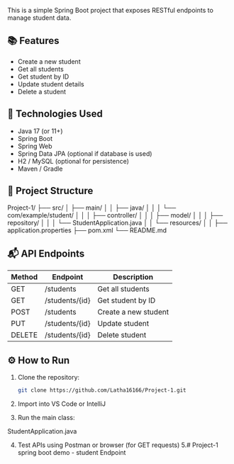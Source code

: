 This is a simple Spring Boot project that exposes RESTful endpoints to manage student data.

## 📚 Features

- Create a new student
- Get all students
- Get student by ID
- Update student details
- Delete a student

## 🚀 Technologies Used

- Java 17 (or 11+)
- Spring Boot
- Spring Web
- Spring Data JPA (optional if database is used)
- H2 / MySQL (optional for persistence)
- Maven / Gradle

## 📁 Project Structure

Project-1/ ├── src/ │   ├── main/ │   │   ├── java/ │   │   │   └── com/example/student/ │   │   │       ├── controller/ │   │   │       ├── model/ │   │   │       ├── repository/ │   │   │       └── StudentApplication.java │   │   └── resources/ │   │       ├── application.properties ├── pom.xml └── README.md

## 📬 API Endpoints

| Method | Endpoint         | Description             |
|--------|------------------|-------------------------|
| GET    | /students      | Get all students        |
| GET    | /students/{id} | Get student by ID       |
| POST   | /students      | Create a new student    |
| PUT    | /students/{id} | Update student          |
| DELETE | /students/{id} | Delete student          |

## ⚙ How to Run

1. Clone the repository:
   ```bash
   git clone https://github.com/Latha16166/Project-1.git

2. Import into VS Code or IntelliJ


3. Run the main class:

StudentApplication.java


4. Test APIs using Postman or browser (for GET requests)
5.# Project-1
spring boot demo - student Endpoint
